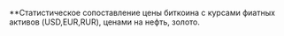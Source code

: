 **Статистическое сопоставление цены биткоина с курсами фиатных активов (USD,EUR,RUR), ценами на нефть, золото.
